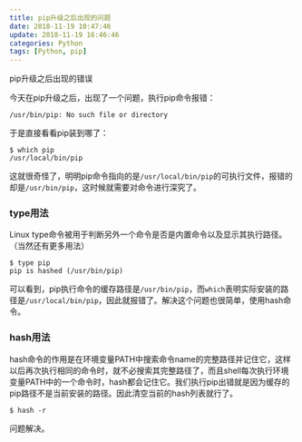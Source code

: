 ```yaml
---
title: pip升级之后出现的问题
date: 2018-11-19 10:47:46
update: 2018-11-19 16:46:46
categories: Python
tags: [Python, pip]
---
```


pip升级之后出现的错误

<!--more-->

今天在pip升级之后，出现了一个问题，执行pip命令报错：
```
/usr/bin/pip: No such file or directory
```

于是直接看看pip装到哪了：
```
$ which pip
/usr/local/bin/pip
```

这就很奇怪了，明明pip命令指向的是`/usr/local/bin/pip`的可执行文件，报错的却是`/usr/bin/pip`，这时候就需要对命令进行深究了。

### type用法

Linux type命令被用于判断另外一个命令是否是内置命令以及显示其执行路径。（当然还有更多用法）
```
$ type pip
pip is hashed (/usr/bin/pip)
```

可以看到，pip执行命令的缓存路径是`/usr/bin/pip`，而`which`表明实际安装的路径是`/usr/local/bin/pip`，因此就报错了。解决这个问题也很简单，使用hash命令。

### hash用法

hash命令的作用是在环境变量PATH中搜索命令name的完整路径并记住它，这样以后再次执行相同的命令时，就不必搜索其完整路径了，而且shell每次执行环境变量PATH中的一个命令时，hash都会记住它。我们执行pip出错就是因为缓存的pip路径不是当前安装的路径。因此清空当前的hash列表就行了。
```
$ hash -r
```

问题解决。